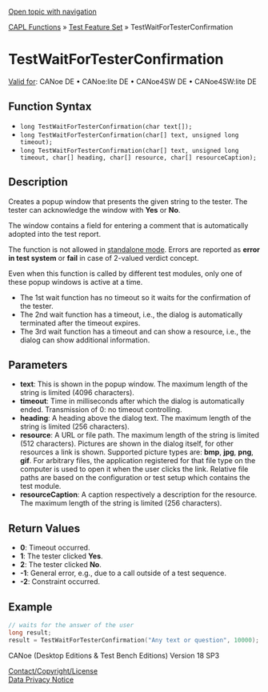 [Open topic with navigation](../../../../../CANoeDEFamily.htm#Topics/CAPLFunctions/Test/Functions/CAPLfunctionTestWaitForTesterConfirmation.md)

[CAPL Functions](../../CAPLfunctions.md) » [Test Feature Set](../CAPLfunctionsTFSOverview.md) » TestWaitForTesterConfirmation

# TestWaitForTesterConfirmation

[Valid for](../../../Shared/FeatureAvailability.md): CANoe DE • CANoe:lite DE • CANoe4SW DE • CANoe4SW:lite DE

## Function Syntax

- `long TestWaitForTesterConfirmation(char text[]);`
- `long TestWaitForTesterConfirmation(char[] text, unsigned long timeout);`
- `long TestWaitForTesterConfirmation(char[] text, unsigned long timeout, char[] heading, char[] resource, char[] resourceCaption);`

## Description

Creates a popup window that presents the given string to the tester. The tester can acknowledge the window with **Yes** or **No**.

The window contains a field for entering a comment that is automatically adopted into the test report.

The function is not allowed in [standalone mode](../../../CANoeCANalyzer/RTSetup/StandaloneMode/StandaloneModeConcept.md). Errors are reported as **error in test system** or **fail** in case of 2-valued verdict concept.

Even when this function is called by different test modules, only one of these popup windows is active at a time.

- The 1st wait function has no timeout so it waits for the confirmation of the tester.
- The 2nd wait function has a timeout, i.e., the dialog is automatically terminated after the timeout expires.
- The 3rd wait function has a timeout and can show a resource, i.e., the dialog can show additional information.

## Parameters

- **text**: This is shown in the popup window. The maximum length of the string is limited (4096 characters).
- **timeout**: Time in milliseconds after which the dialog is automatically ended. Transmission of 0: no timeout controlling.
- **heading**: A heading above the dialog text. The maximum length of the string is limited (256 characters).
- **resource**: A URL or file path. The maximum length of the string is limited (512 characters). Pictures are shown in the dialog itself, for other resources a link is shown. Supported picture types are: **bmp**, **jpg**, **png**, **gif**. For arbitrary files, the application registered for that file type on the computer is used to open it when the user clicks the link. Relative file paths are based on the configuration or test setup which contains the test module.
- **resourceCaption**: A caption respectively a description for the resource. The maximum length of the string is limited (256 characters).

## Return Values

- **0**: Timeout occurred.
- **1**: The tester clicked **Yes**.
- **2**: The tester clicked **No**.
- **-1**: General error, e.g., due to a call outside of a test sequence.
- **-2**: Constraint occurred.

## Example

```c
// waits for the answer of the user
long result;
result = TestWaitForTesterConfirmation("Any text or question", 10000);
```

CANoe (Desktop Editions & Test Bench Editions) Version 18 SP3

[Contact/Copyright/License](../../../Shared/ContactCopyrightLicense.md)  
[Data Privacy Notice](https://www.vector.com/int/en/company/get-info/privacy-policy/)
